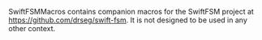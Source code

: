 SwiftFSMMacros contains companion macros for the SwiftFSM project at https://github.com/drseg/swift-fsm. It is not designed to be used in any other context.
